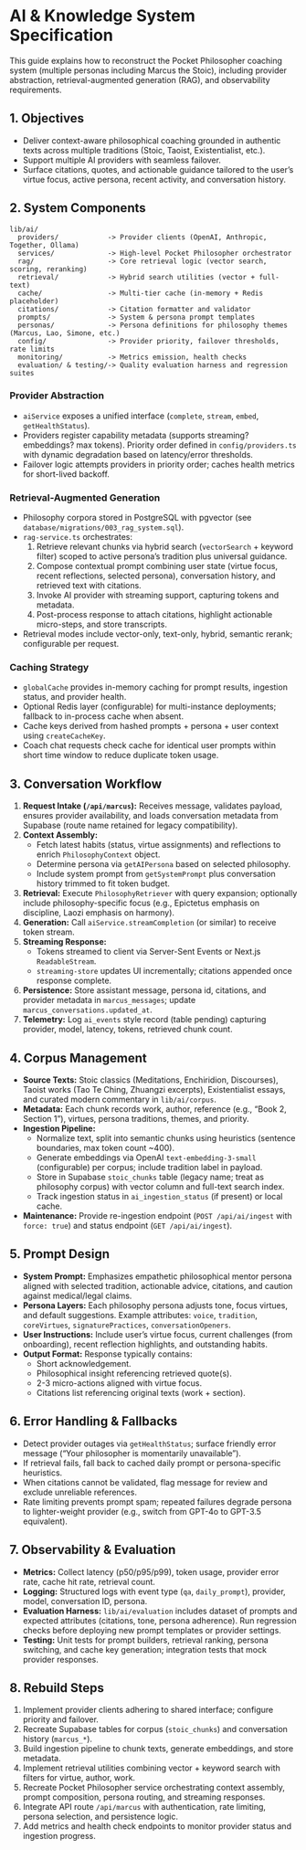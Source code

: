 # AI & Knowledge System Specification

This guide explains how to reconstruct the Pocket Philosopher coaching system (multiple personas including Marcus the Stoic), including provider abstraction, retrieval-augmented generation (RAG), and observability requirements.

## 1. Objectives
- Deliver context-aware philosophical coaching grounded in authentic texts across multiple traditions (Stoic, Taoist, Existentialist, etc.).
- Support multiple AI providers with seamless failover.
- Surface citations, quotes, and actionable guidance tailored to the user’s virtue focus, active persona, recent activity, and conversation history.

## 2. System Components
```
lib/ai/
  providers/            -> Provider clients (OpenAI, Anthropic, Together, Ollama)
  services/             -> High-level Pocket Philosopher orchestrator
  rag/                  -> Core retrieval logic (vector search, scoring, reranking)
  retrieval/            -> Hybrid search utilities (vector + full-text)
  cache/                -> Multi-tier cache (in-memory + Redis placeholder)
  citations/            -> Citation formatter and validator
  prompts/              -> System & persona prompt templates
  personas/             -> Persona definitions for philosophy themes (Marcus, Lao, Simone, etc.)
  config/               -> Provider priority, failover thresholds, rate limits
  monitoring/           -> Metrics emission, health checks
  evaluation/ & testing/-> Quality evaluation harness and regression suites
```

### Provider Abstraction
- `aiService` exposes a unified interface (`complete`, `stream`, `embed`, `getHealthStatus`).
- Providers register capability metadata (supports streaming? embeddings? max tokens). Priority order defined in `config/providers.ts` with dynamic degradation based on latency/error thresholds.
- Failover logic attempts providers in priority order; caches health metrics for short-lived backoff.

### Retrieval-Augmented Generation
- Philosophy corpora stored in PostgreSQL with pgvector (see `database/migrations/003_rag_system.sql`).
- `rag-service.ts` orchestrates:
  1. Retrieve relevant chunks via hybrid search (`vectorSearch` + keyword filter) scoped to active persona’s tradition plus universal guidance.
  2. Compose contextual prompt combining user state (virtue focus, recent reflections, selected persona), conversation history, and retrieved text with citations.
  3. Invoke AI provider with streaming support, capturing tokens and metadata.
  4. Post-process response to attach citations, highlight actionable micro-steps, and store transcripts.
- Retrieval modes include vector-only, text-only, hybrid, semantic rerank; configurable per request.

### Caching Strategy
- `globalCache` provides in-memory caching for prompt results, ingestion status, and provider health.
- Optional Redis layer (configurable) for multi-instance deployments; fallback to in-process cache when absent.
- Cache keys derived from hashed prompts + persona + user context using `createCacheKey`.
- Coach chat requests check cache for identical user prompts within short time window to reduce duplicate token usage.

## 3. Conversation Workflow
1. **Request Intake (`/api/marcus`):** Receives message, validates payload, ensures provider availability, and loads conversation metadata from Supabase (route name retained for legacy compatibility).
2. **Context Assembly:**
   - Fetch latest habits (status, virtue assignments) and reflections to enrich `PhilosophyContext` object.
   - Determine persona via `getAIPersona` based on selected philosophy.
   - Include system prompt from `getSystemPrompt` plus conversation history trimmed to fit token budget.
3. **Retrieval:** Execute `PhilosophyRetriever` with query expansion; optionally include philosophy-specific focus (e.g., Epictetus emphasis on discipline, Laozi emphasis on harmony).
4. **Generation:** Call `aiService.streamCompletion` (or similar) to receive token stream.
5. **Streaming Response:**
   - Tokens streamed to client via Server-Sent Events or Next.js `ReadableStream`.
   - `streaming-store` updates UI incrementally; citations appended once response complete.
6. **Persistence:** Store assistant message, persona id, citations, and provider metadata in `marcus_messages`; update `marcus_conversations.updated_at`.
7. **Telemetry:** Log `ai_events` style record (table pending) capturing provider, model, latency, tokens, retrieved chunk count.

## 4. Corpus Management
- **Source Texts:** Stoic classics (Meditations, Enchiridion, Discourses), Taoist works (Tao Te Ching, Zhuangzi excerpts), Existentialist essays, and curated modern commentary in `lib/ai/corpus`.
- **Metadata:** Each chunk records work, author, reference (e.g., “Book 2, Section 1”), virtues, persona traditions, themes, and priority.
- **Ingestion Pipeline:**
  - Normalize text, split into semantic chunks using heuristics (sentence boundaries, max token count ~400).
  - Generate embeddings via OpenAI `text-embedding-3-small` (configurable) per corpus; include tradition label in payload.
  - Store in Supabase `stoic_chunks` table (legacy name; treat as philosophy corpus) with vector column and full-text search index.
  - Track ingestion status in `ai_ingestion_status` (if present) or local cache.
- **Maintenance:** Provide re-ingestion endpoint (`POST /api/ai/ingest` with `force: true`) and status endpoint (`GET /api/ai/ingest`).

## 5. Prompt Design
- **System Prompt:** Emphasizes empathetic philosophical mentor persona aligned with selected tradition, actionable advice, citations, and caution against medical/legal claims.
- **Persona Layers:** Each philosophy persona adjusts tone, focus virtues, and default suggestions. Example attributes: `voice`, `tradition`, `coreVirtues`, `signaturePractices`, `conversationOpeners`.
- **User Instructions:** Include user’s virtue focus, current challenges (from onboarding), recent reflection highlights, and outstanding habits.
- **Output Format:** Response typically contains:
  - Short acknowledgement.
  - Philosophical insight referencing retrieved quote(s).
  - 2-3 micro-actions aligned with virtue focus.
  - Citations list referencing original texts (work + section).

## 6. Error Handling & Fallbacks
- Detect provider outages via `getHealthStatus`; surface friendly error message (“Your philosopher is momentarily unavailable”).
- If retrieval fails, fall back to cached daily prompt or persona-specific heuristics.
- When citations cannot be validated, flag message for review and exclude unreliable references.
- Rate limiting prevents prompt spam; repeated failures degrade persona to lighter-weight provider (e.g., switch from GPT-4o to GPT-3.5 equivalent).

## 7. Observability & Evaluation
- **Metrics:** Collect latency (p50/p95/p99), token usage, provider error rate, cache hit rate, retrieval count.
- **Logging:** Structured logs with event type (`qa`, `daily_prompt`), provider, model, conversation ID, persona.
- **Evaluation Harness:** `lib/ai/evaluation` includes dataset of prompts and expected attributes (citations, tone, persona adherence). Run regression checks before deploying new prompt templates or provider settings.
- **Testing:** Unit tests for prompt builders, retrieval ranking, persona switching, and cache key generation; integration tests that mock provider responses.

## 8. Rebuild Steps
1. Implement provider clients adhering to shared interface; configure priority and failover.
2. Recreate Supabase tables for corpus (`stoic_chunks`) and conversation history (`marcus_*`).
3. Build ingestion pipeline to chunk texts, generate embeddings, and store metadata.
4. Implement retrieval utilities combining vector + keyword search with filters for virtue, author, work.
5. Recreate Pocket Philosopher service orchestrating context assembly, prompt composition, persona routing, and streaming responses.
6. Integrate API route `/api/marcus` with authentication, rate limiting, persona selection, and persistence logic.
7. Add metrics and health check endpoints to monitor provider status and ingestion progress.
